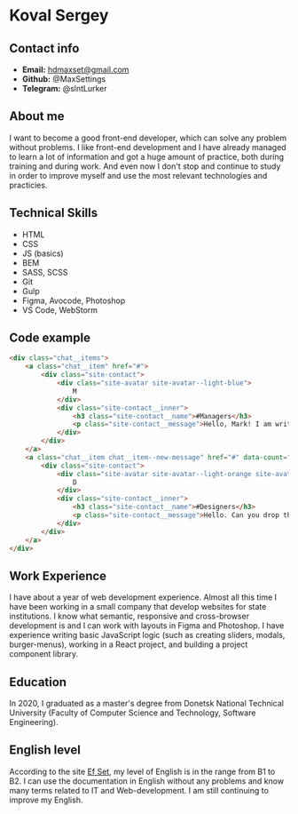 # Koval Sergey

## Contact info

* __Email:__ hdmaxset@gmail.com
* __Github:__ @MaxSettings
* __Telegram:__ @slntLurker


## About me

I want to become a good front-end developer, which can solve any problem without problems. I like front-end development and I have already managed to learn a lot of information and got a huge amount of practice, both during training and during work. And even now I don't stop and continue to study in order to improve myself and use the most relevant technologies and practicies.


## Technical Skills

* HTML
* CSS
* JS (basics)
* BEM
* SASS, SCSS
* Git
* Gulp
* Figma, Avocode, Photoshop
* VS Code, WebStorm


## Code example

```html
<div class="chat__items">
    <a class="chat__item" href="#">
        <div class="site-contact">
            <div class="site-avatar site-avatar--light-blue">
                M
            </div>
            <div class="site-contact__inner">
                <h3 class="site-contact__name">#Managers</h3>
                <p class="site-contact__message">Hello, Mark! I am writing to inspection.</p>
            </div>
        </div>
    </a>
    <a class="chat__item chat__item--new-message" href="#" data-count="4">
        <div class="site-contact">
            <div class="site-avatar site-avatar--light-orange site-avatar--online">
                D
            </div>
            <div class="site-contact__inner">
                <h3 class="site-contact__name">#Designers</h3>
                <p class="site-contact__message">Hello. Can you drop the photo here?</p>
            </div>
        </div>
    </a>
</div>
```

## Work Experience

I have about a year of web development experience. Almost all this time I have been working in a small company that develop websites for state institutions. I know what semantic, responsive and cross-browser development is and I can work with layouts in Figma and Photoshop. I have experience writing basic JavaScript logic (such as creating sliders, modals, burger-menus), working in a React project, and building a project component library.


## Education

In 2020, I graduated as a master's degree from Donetsk National Technical University (Faculty of Computer Science and Technology, Software Engineering).


## English level

According to the site [Ef Set](https://www.efset.org/ru/), my level of English is in the range from B1 to B2. I can use the documentation in English without any problems and know many terms related to IT and Web-development. I am still continuing to improve my English.